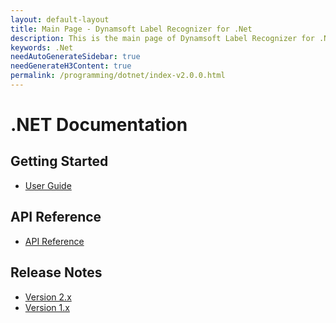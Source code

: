 ```yaml
---
layout: default-layout
title: Main Page - Dynamsoft Label Recognizer for .Net
description: This is the main page of Dynamsoft Label Recognizer for .Net Language.
keywords: .Net
needAutoGenerateSidebar: true
needGenerateH3Content: true
permalink: /programming/dotnet/index-v2.0.0.html
---
```


# .NET Documentation

## Getting Started

- [User Guide](user-guide.md)

## API Reference

- [API Reference](api-reference/index.md)

## Release Notes

- [Version 2.x](release-notes/dotnet-2.md)
- [Version 1.x](release-notes/dotnet-1.md)